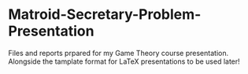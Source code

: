 # Matroid-Secretary-Problem-Presentation
Files and reports prpared for my Game Theory course presentation. 
Alongside the tamplate format for LaTeX presentations to be used later!
